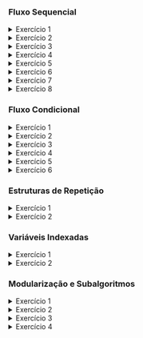 
### Fluxo Sequencial
<details>
<summary>Exercício 1</summary>
Escrever um algoritmo para determinar o consumo médio de um automóvel sendo  fornecida a distância total percorrida pelo automóvel e o total de combustível gasto.
<a href="/">Ver solução</a>  
</details>
<details>
<summary>Exercício 2</summary>
Escrever um algoritmo que leia o nome de um vendedor, o seu salário fixo e o total de  
vendas efetuadas por ele no mês (em dinheiro). Sabendo que este vendedor ganha 12%  de comissão sobre suas vendas efetuadas, informar o seu nome, o salário fixo e salário no  final do mês.  
<a href="/">Ver solução</a>  
</details>
<details>
<summary>Exercício 3</summary>
Ler dois valores para as variáveis A e B, e efetuar as trocas dos valores de forma que a  variável A passe a possuir o valor da variável B e a variável B passe a possuir o valor da variável A. Apresentar os valores trocados. 
<a href="/">Ver solução</a>  
</details>
<details>
<summary>Exercício 4</summary>
Elaborar um algoritmo que efetue a apresentação do valor da conversão em real (R$) de  um valor lido em dólar (US$). O algoritmo deverá solicitar o valor da cotação do dólar e  também a quantidade de dólares disponíveis com o usuário.
<a href="/">Ver solução</a>  
</details>
<details>
<summary>Exercício 5</summary>
Faça um algoritmo que receba um valor que foi depositado e exiba o valor com  rendimento após um mês. Considere fixo o juro da poupança em 0,70% a. m.
<a href="/">Ver solução</a>  
</details>
<details>
<summary>Exercício 6</summary>
Uma loja está vendendo seus produtos em 5 (cinco) prestações sem juros. Faça um  algoritmo que receba um valor de uma compra e mostre o valor das prestações. 
<a href="/">Ver solução</a>  
</details>
<details>
<summary>Exercício 7</summary>
Faça um algoritmo que receba o preço de custo de um produto e mostre o valor de venda.  Sabe-se que o preço de custo receberá um acréscimo de acordo com um percentual  informado pelo usuário. 
<a href="/">Ver solução</a>  
</details>
<details>
<summary>Exercício 8</summary>
O custo ao consumidor de um carro novo é a soma do custo de fábrica com a percentagem  do distribuidor e dos impostos (aplicados, primeiro os impostos sobre o custo de fábrica,  e depois a percentagem do distribuidor sobre o resultado). Supondo que a percentagem  do distribuidor seja de 30% e os impostos 45%. Escrever um algoritmo que leia o custo de  fábrica de um carro e informe o custo ao consumidor do mesmo.
<a href="/">Ver solução</a>  
</details>

### Fluxo Condicional
<details>
<summary>Exercício 1</summary>
Escrever um algoritmo que leia dois valores inteiro distintos e informe qual é o maior.
<a href="/">Ver solução</a>  
</details>
<details>
<summary>Exercício 2</summary>
Faça um algoritmo que receba um número e diga se este número está no intervalo entre
100 e 200.
<a href="/">Ver solução</a>  
</details>
<details>
<summary>Exercício 3</summary>
Escrever um algoritmo que leia o nome e as três notas obtidas por um aluno durante o
semestre. Calcular a sua média (aritmética), informar o nome e sua menção aprovado
(media >= 7), Reprovado (media <= 5) e Recuperação (media entre 5.1 a 6.9).
<a href="/">Ver solução</a>  
</details>
<details>
<summary>Exercício 4</summary>
Ler 80 números e ao final informar quantos número(s) est(á)ão no intervalo entre 10
(inclusive) e 150 (inclusive).
<a href="/">Ver solução</a>  
</details>
<details>
<summary>Exercício 5</summary>
Faça um algoritmo que receba a idade de 50 pessoas e mostre mensagem informando
“maior de idade” e “menor de idade” para cada pessoa. Considere a idade a partir de 18
anos como maior de idade.
<a href="/">Ver solução</a>  
</details>
<details>
<summary>Exercício 6</summary>
Escrever um algoritmo que leia o nome e o sexo de 30 pessoas e informe o nome e se ela
é homem ou mulher. No final informe total de homens e de mulheres.
<a href="/">Ver solução</a>  
</details>

### Estruturas de Repetição
<details>
<summary>Exercício 1</summary>
Calcular a soma de todos os números inteiros múltiplos de três e que se encontram no
conjunto de números de 1 a 300.
<a href="/">Ver solução</a>  
</details>
<details>
<summary>Exercício 2</summary>
Informar a tabuada (0 a 10) de qualquer número.
<a href="/">Ver solução</a>  
</details>

### Variáveis Indexadas
<details>
<summary>Exercício 1</summary>
Faça um algoritmo que leia 2 conjunto com 50 números inteiros e geres um terceiro conjunto C com a média dos elementos de A e B. Apresente o conjunto C.
<a href="/">Ver solução</a>  
</details>
<details>
<summary>Exercício 2</summary>
Faca um algoritmo que leia um conjunto A com 30 números inteiros e que armazene em um conjunto B do mesmo tipo os elementos de A multiplicados por 3. Apresente o conjunto B.
<a href="/">Ver solução</a>  
</details>

### Modularização e Subalgoritmos
<details>
<summary>Exercício 1</summary>
Mostrar todos os números pares de 0 até n.
<a href="/">Ver solução</a>  
</details>
<details>
<summary>Exercício 2</summary>
Calcular o MDC de dois números
<a href="/">Ver solução</a>  
</details>
<details>
<summary>Exercício 3</summary>
Função que receba como parâmetros um número real X e um inteiro N e retorne o
valor de X N .
<a href="/">Ver solução</a>  
</details>
<details>
<summary>Exercício 4</summary>
Função que receba como parâmetro um inteiro positivo N e retorne a soma de
todos os números inteiros entre 0 e N.
<a href="/">Ver solução</a>  
</details>
